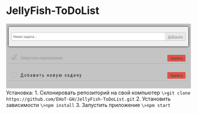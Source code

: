 # JellyFish-ToDoList
<img src="img/todo.PNG" />
Установка:
1. Склонировать репозиторий на свой компьютер <code>\>git clone https://github.com/EHoT-GH/JellyFish-ToDoList.git</code>
2. Установить зависимости <code>\>npm install</code>
3. Запустить приложение <code>\>npm start</code>
